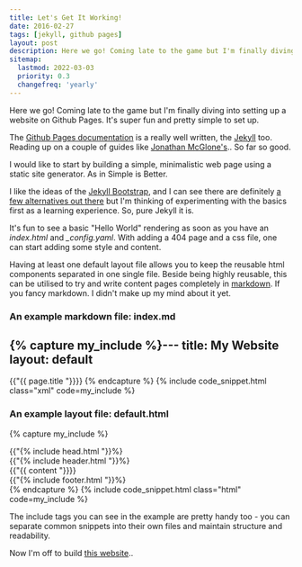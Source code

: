 ```yaml
---
title: Let's Get It Working!
date: 2016-02-27
tags: [jekyll, github pages]
layout: post
description: Here we go! Coming late to the game but I'm finally diving into setting up a website on Github Pages. It's super fun and pretty simple to set up.
sitemap:
  lastmod: 2022-03-03
  priority: 0.3
  changefreq: 'yearly'
---
```


Here we go! Coming late to the game but I'm finally diving into setting up a website on Github Pages. It's super fun and pretty simple to set up.

The [Github Pages documentation](https://pages.github.com/) is a really well written, the [Jekyll](http://jekyllrb.com/) too. Reading up on a couple of guides like [Jonathan McGlone's](http://jmcglone.com/guides/github-pages/).. So far so good.

<!--break-->

I would like to start by building a simple, minimalistic web page using a static site generator. As in Simple is Better. 

I like the ideas of the [Jekyll Bootstrap](http://jekyllbootstrap.com/), and I can see there are definitely [a few alternatives out there](https://www.staticgen.com/) but I'm thinking of experimenting with the basics first as a learning experience. So, pure Jekyll it is.

It's fun to see a basic "Hello World" rendering as soon as you have an *index.html* and *_config.yaml*.
With adding a 404 page and a css file, one can start adding some style and content.

Having at least one default layout file allows you to keep the reusable html components separated in one single file. Beside being highly reusable, this can be utilised to try and write content pages completely in [markdown](http://kramdown.gettalong.org/index.html). If you fancy markdown. I didn't make up my mind about it yet.

### An example markdown file: index.md

{% capture my_include %}---
title: My Website
layout: default
---
{{"{{ page.title "}}}}
{% endcapture %}
{% include code_snippet.html class="xml" code=my_include %}


### An example layout file: default.html

{% capture my_include %}<!DOCTYPE html>
<html>
  {{"{% include head.html "}}%}
  <body>
    <div class="container">
      <div class="header">
        {{"{% include header.html "}}%}
      </div>
      <div class="body">
        {{"{{ content "}}}} <!-- the content generated from the markup file -->
      </div>
      <div class="footer">
        {{"{% include footer.html "}}%}
      </div>
    </div>
  </body>
</html>
{% endcapture %}
{% include code_snippet.html class="html" code=my_include %}

The include tags you can see in the example are pretty handy too - you can separate common snippets into their own files and maintain structure and readability.

Now I'm off to build [this website](https://github.com/cogitor/cogitor.github.io)..
